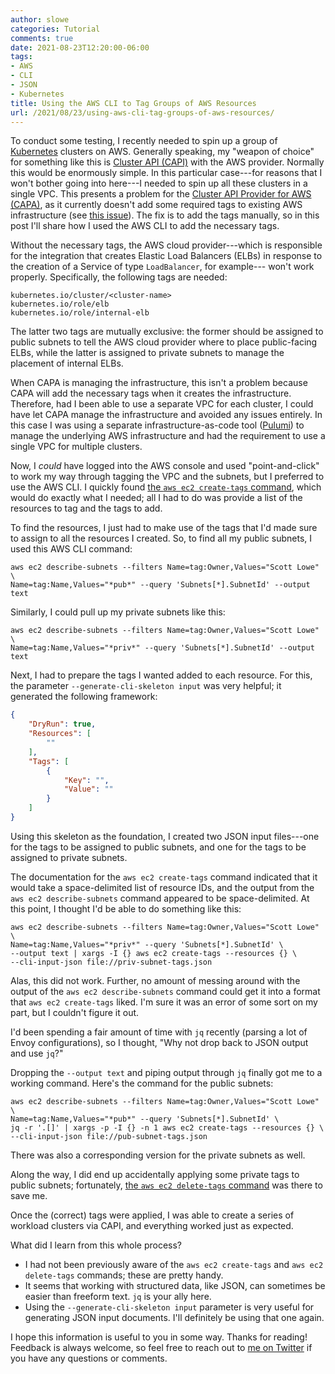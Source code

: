 ```yaml
---
author: slowe
categories: Tutorial
comments: true
date: 2021-08-23T12:20:00-06:00
tags:
- AWS
- CLI
- JSON
- Kubernetes
title: Using the AWS CLI to Tag Groups of AWS Resources
url: /2021/08/23/using-aws-cli-tag-groups-of-aws-resources/
---
```


To conduct some testing, I recently needed to spin up a group of [Kubernetes][link-1] clusters on AWS. Generally speaking, my "weapon of choice" for something like this is [Cluster API (CAPI)][link-2] with the AWS provider. Normally this would be enormously simple. In this particular case---for reasons that I won't bother going into here---I needed to spin up all these clusters in a single VPC. This presents a problem for the [Cluster API Provider for AWS (CAPA)][link-3], as it currently doesn't add some required tags to existing AWS infrastructure (see [this issue][link-4]). The fix is to add the tags manually, so in this post I'll share how I used the AWS CLI to add the necessary tags.<!--more-->

Without the necessary tags, the AWS cloud provider---which is responsible for the integration that creates Elastic Load Balancers (ELBs) in response to the creation of a Service of type `LoadBalancer`, for example--- won't work properly. Specifically, the following tags are needed:

```text
kubernetes.io/cluster/<cluster-name>
kubernetes.io/role/elb
kubernetes.io/role/internal-elb
```

The latter two tags are mutually exclusive: the former should be assigned to public subnets to tell the AWS cloud provider where to place public-facing ELBs, while the latter is assigned to private subnets to manage the placement of internal ELBs.

When CAPA is managing the infrastructure, this isn't a problem because CAPA will add the necessary tags when it creates the infrastructure. Therefore, had I been able to use a separate VPC for each cluster, I could have let CAPA manage the infrastructure and avoided any issues entirely. In this case I was using a separate infrastructure-as-code tool ([Pulumi][link-7]) to manage the underlying AWS infrastructure and had the requirement to use a single VPC for multiple clusters.

Now, I _could_ have logged into the AWS console and used "point-and-click" to work my way through tagging the VPC and the subnets, but I preferred to use the AWS CLI. I quickly found [the `aws ec2 create-tags` command][link-6], which would do exactly what I needed; all I had to do was provide a list of the resources to tag and the tags to add.

To find the resources, I just had to make use of the tags that I'd made sure to assign to all the resources I created. So, to find all my public subnets, I used this AWS CLI command:

```shell
aws ec2 describe-subnets --filters Name=tag:Owner,Values="Scott Lowe" \
Name=tag:Name,Values="*pub*" --query 'Subnets[*].SubnetId' --output text
```

Similarly, I could pull up my private subnets like this:

```shell
aws ec2 describe-subnets --filters Name=tag:Owner,Values="Scott Lowe" \
Name=tag:Name,Values="*priv*" --query 'Subnets[*].SubnetId' --output text
```

Next, I had to prepare the tags I wanted added to each resource. For this, the parameter `--generate-cli-skeleton input` was very helpful; it generated the following framework:

```json
{
    "DryRun": true,
    "Resources": [
        ""
    ],
    "Tags": [
        {
            "Key": "",
            "Value": ""
        }
    ]
}
```

Using this skeleton as the foundation, I created two JSON input files---one for the tags to be assigned to public subnets, and one for the tags to be assigned to private subnets.

The documentation for the `aws ec2 create-tags` command indicated that it would take a space-delimited list of resource IDs, and the output from the `aws ec2 describe-subnets` command appeared to be space-delimited. At this point, I thought I'd be able to do something like this:

```shell
aws ec2 describe-subnets --filters Name=tag:Owner,Values="Scott Lowe" \
Name=tag:Name,Values="*priv*" --query 'Subnets[*].SubnetId' \
--output text | xargs -I {} aws ec2 create-tags --resources {} \
--cli-input-json file://priv-subnet-tags.json
```

Alas, this did not work. Further, no amount of messing around with the output of the `aws ec2 describe-subnets` command could get it into a format that `aws ec2 create-tags` liked. I'm sure it was an error of some sort on my part, but I couldn't figure it out.

I'd been spending a fair amount of time with `jq` recently (parsing a lot of Envoy configurations), so I thought, "Why not drop back to JSON output and use `jq`?"

Dropping the `--output text` and piping output through `jq` finally got me to a working command. Here's the command for the public subnets:

```shell
aws ec2 describe-subnets --filters Name=tag:Owner,Values="Scott Lowe" \
Name=tag:Name,Values="*pub*" --query 'Subnets[*].SubnetId' \
jq -r '.[]' | xargs -p -I {} -n 1 aws ec2 create-tags --resources {} \
--cli-input-json file://pub-subnet-tags.json
```

There was also a corresponding version for the private subnets as well.

Along the way, I did end up accidentally applying some private tags to public subnets; fortunately, [the `aws ec2 delete-tags` command][link-5] was there to save me.

Once the (correct) tags were applied, I was able to create a series of workload clusters via CAPI, and everything worked just as expected.

What did I learn from this whole process?

* I had not been previously aware of the `aws ec2 create-tags` and `aws ec2 delete-tags` commands; these are pretty handy.
* It seems that working with structured data, like JSON, can sometimes be easier than freeform text. `jq` is your ally here.
* Using the `--generate-cli-skeleton input` parameter is very useful for generating JSON input documents. I'll definitely be using that one again.

I hope this information is useful to you in some way. Thanks for reading! Feedback is always welcome, so feel free to reach out to [me on Twitter][link-8] if you have any questions or comments.

[link-1]: https://kubernetes.io/
[link-2]: https://cluster-api.sigs.k8s.io/
[link-3]: https://github.com/kubernetes-sigs/cluster-api-provider-aws/
[link-4]: https://github.com/kubernetes-sigs/cluster-api-provider-aws/issues/2584
[link-5]: https://awscli.amazonaws.com/v2/documentation/api/latest/reference/ec2/delete-tags.html
[link-6]: https://awscli.amazonaws.com/v2/documentation/api/latest/reference/ec2/create-tags.html
[link-7]: https://www.pulumi.com/
[link-8]: https://twitter.com/scott_lowe
